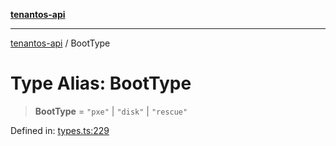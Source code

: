 [**tenantos-api**](../README.md)

***

[tenantos-api](../globals.md) / BootType

# Type Alias: BootType

> **BootType** = `"pxe"` \| `"disk"` \| `"rescue"`

Defined in: [types.ts:229](https://github.com/shadmanZero/tenantos-api/blob/b1ba837cafbeb4e057ec12e90b81a7c5ea5b383f/src/types.ts#L229)
